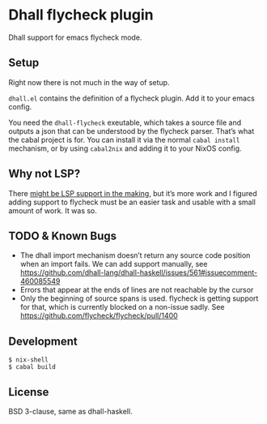# Dhall flycheck plugin

Dhall support for emacs flycheck mode.

## Setup

Right now there is not much in the way of setup.

`dhall.el` contains the definition of a flycheck plugin. Add it to
your emacs config.

You need the `dhall-flycheck` exeutable, which takes a source file
and outputs a json that can be understood by the flycheck parser.
That’s what the cabal project is for. You can install it via the
normal `cabal install` mechanism, or by using `cabal2nix` and adding
it to your NixOS config.

## Why not LSP?

There [might be LSP support in the
making](https://github.com/dhall-lang/dhall-lang/issues/312#issuecomment-456871069),
but it’s more work and I figured adding support to flycheck must be an
easier task and usable with a small amount of work. It was so.

## TODO & Known Bugs

- The dhall import mechanism doesn’t return any source code position
  when an import fails. We can add support manually, see
  https://github.com/dhall-lang/dhall-haskell/issues/561#issuecomment-460085549
- Errors that appear at the ends of lines are not reachable by the
  cursor
- Only the beginning of source spans is used. flycheck is getting
  support for that, which is currently blocked on a non-issue sadly.
  See https://github.com/flycheck/flycheck/pull/1400

## Development

```
$ nix-shell
$ cabal build
```

## License

BSD 3-clause, same as dhall-haskell.
